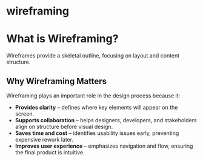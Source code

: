 # wireframing

# What is Wireframing?

Wireframes provide a skeletal outline, focusing on layout and content structure.

## Why Wireframing Matters
Wireframing plays an important role in the design process because it:

- **Provides clarity** – defines where key elements will appear on the screen.  
- **Supports collaboration** – helps designers, developers, and stakeholders align on structure before visual design.  
- **Saves time and cost** – identifies usability issues early, preventing expensive rework later.  
- **Improves user experience** – emphasizes navigation and flow, ensuring the final product is intuitive.  
